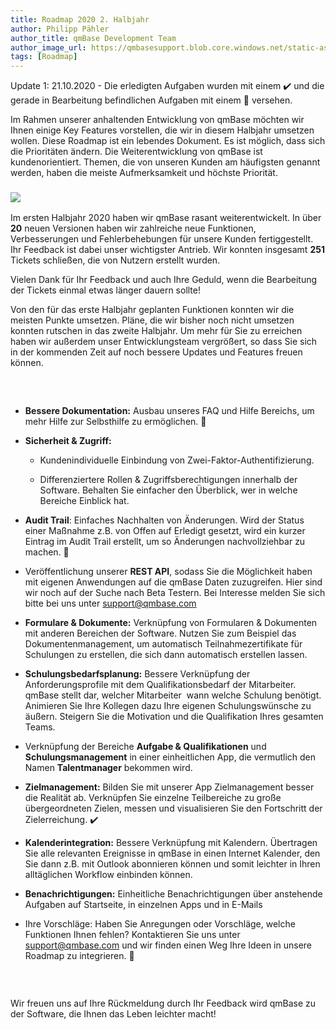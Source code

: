 ```yaml
---
title: Roadmap 2020 2. Halbjahr
author: Philipp Pähler
author_title: qmBase Development Team
author_image_url: https://qmbasesupport.blob.core.windows.net/static-assets/img/persons/paehler_round.png
tags: [Roadmap]
---
```


Update 1: 21.10.2020 - Die erledigten Aufgaben wurden mit einem ✔️ und die gerade in Bearbeitung befindlichen Aufgaben mit einem 🔧 versehen.

Im Rahmen unserer anhaltenden Entwicklung von qmBase möchten wir Ihnen einige Key Features vorstellen, die wir in diesem Halbjahr umsetzen wollen. Diese Roadmap ist ein lebendes Dokument. Es ist möglich, dass sich die Prioritäten ändern. Die Weiterentwicklung von qmBase ist kundenorientiert. Themen, die von unseren Kunden am häufigsten genannt werden, haben die meiste Aufmerksamkeit und höchste Priorität.

### ![](https://www.qmbase.com/wp-content/uploads/2020/01/Bild1-1200x589.jpg)

Im ersten Halbjahr 2020 haben wir qmBase rasant weiterentwickelt. In über **20** neuen Versionen haben wir zahlreiche neue Funktionen, Verbesserungen und Fehlerbehebungen für unsere Kunden fertiggestellt. Ihr Feedback ist dabei unser wichtigster Antrieb. Wir konnten insgesamt **251** Tickets schließen, die von Nutzern erstellt wurden.

Vielen Dank für Ihr Feedback und auch Ihre Geduld, wenn die Bearbeitung der Tickets einmal etwas länger dauern sollte!

Von den für das erste Halbjahr geplanten Funktionen konnten wir die meisten Punkte umsetzen. Pläne, die wir bisher noch nicht umsetzen konnten rutschen in das zweite Halbjahr. Um mehr für Sie zu erreichen haben wir außerdem unser Entwicklungsteam vergrößert, so dass Sie sich in der kommenden Zeit auf noch bessere Updates und Features freuen können.

###  

- **Bessere Dokumentation:** Ausbau unseres FAQ und Hilfe Bereichs, um mehr Hilfe zur Selbsthilfe zu ermöglichen. 🔧

- **Sicherheit & Zugriff:**

  - Kundenindividuelle Einbindung von Zwei-Faktor-Authentifizierung.

  - Differenziertere Rollen & Zugriffsberechtigungen innerhalb der Software. Behalten Sie einfacher den Überblick, wer in welche Bereiche Einblick hat.

- **Audit Trail**: Einfaches Nachhalten von Änderungen. Wird der Status einer Maßnahme z.B. von Offen auf Erledigt gesetzt, wird ein kurzer Eintrag im Audit Trail erstellt, um so Änderungen nachvollziehbar zu machen. 🔧

- Veröffentlichung unserer **REST API**, sodass Sie die Möglichkeit haben mit eigenen Anwendungen auf die qmBase Daten zuzugreifen. Hier sind wir noch auf der Suche nach Beta Testern. Bei Interesse melden Sie sich bitte bei uns unter [support@qmbase.com](mailto:support@qmbase.com)

- **Formulare & Dokumente:** Verknüpfung von Formularen & Dokumenten mit anderen Bereichen der Software. Nutzen Sie zum Beispiel das Dokumentenmanagement, um automatisch Teilnahmezertifikate für Schulungen zu erstellen, die sich dann automatisch erstellen lassen.

- **Schulungsbedarfsplanung:** Bessere Verknüpfung der Anforderungsprofile mit dem Qualifikationsbedarf der Mitarbeiter. qmBase stellt dar, welcher Mitarbeiter  wann welche Schulung benötigt. Animieren Sie Ihre Kollegen dazu Ihre eigenen Schulungswünsche zu äußern. Steigern Sie die Motivation und die Qualifikation Ihres gesamten Teams.

- Verknüpfung der Bereiche **Aufgabe & Qualifikationen** und **Schulungsmanagement** in einer einheitlichen App, die vermutlich den Namen **Talentmanager** bekommen wird.

- **Zielmanagement:** Bilden Sie mit unserer App Zielmanagement besser die Realität ab. Verknüpfen Sie einzelne Teilbereiche zu große übergeordneten Zielen, messen und visualisieren Sie den Fortschritt der Zielerreichung. ✔️

- **Kalenderintegration:** Bessere Verknüpfung mit Kalendern. Übertragen Sie alle relevanten Ereignisse in qmBase in einen Internet Kalender, den Sie dann z.B. mit Outlook abonnieren können und somit leichter in Ihren alltäglichen Workflow einbinden können.

- **Benachrichtigungen:** Einheitliche Benachrichtigungen über anstehende Aufgaben auf Startseite, in einzelnen Apps und in E-Mails

- Ihre Vorschläge: Haben Sie Anregungen oder Vorschläge, welche Funktionen Ihnen fehlen? Kontaktieren Sie uns unter [support@qmbase.com](mailto:support@qmbase.com) und wir finden einen Weg Ihre Ideen in unsere Roadmap zu integrieren. 🔧

###  

Wir freuen uns auf Ihre Rückmeldung durch Ihr Feedback wird qmBase zu der Software, die Ihnen das Leben leichter macht!
